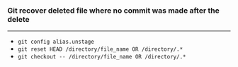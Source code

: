 ### Git recover deleted file where no commit was made after the delete
---
+ `git config alias.unstage`
+ `git reset HEAD /directory/file_name OR /directory/.*`
+ `git checkout -- /directory/file_name OR /directory/.*`
